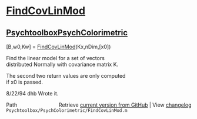 # [FindCovLinMod](FindCovLinMod)
## [Psychtoolbox](Psychtoolbox)[PsychColorimetric](PsychColorimetric)

[B,w0,Kw] = [FindCovLinMod](FindCovLinMod)(Kx,nDim,[x0])  
  
Find the linear model for a set of vectors  
distributed Normally with covariance matrix K.  
  
The second two return values are only computed  
if x0 is passed.  
  
8/22/94     dhb     Wrote it.  




<div class="code_header" style="text-align:right;">
  <span style="float:left;">Path&nbsp;&nbsp;</span> <span class="counter">Retrieve <a href=
  "https://raw.github.com/Psychtoolbox-3/Psychtoolbox-3/beta/Psychtoolbox/PsychColorimetric/FindCovLinMod.m">current version from GitHub</a> | View <a href=
  "https://github.com/Psychtoolbox-3/Psychtoolbox-3/commits/beta/Psychtoolbox/PsychColorimetric/FindCovLinMod.m">changelog</a></span>
</div>
<div class="code">
  <code>Psychtoolbox/PsychColorimetric/FindCovLinMod.m</code>
</div>

